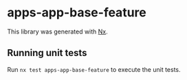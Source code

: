 # apps-app-base-feature

This library was generated with [Nx](https://nx.dev).

## Running unit tests

Run `nx test apps-app-base-feature` to execute the unit tests.
